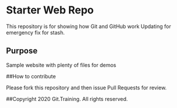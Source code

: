 # Starter Web Repo

This repository is for showing how Git and GitHub work
Updating for emergency fix for stash.

## Purpose

Sample website with plenty of files for demos

##How to contribute

Please fork this repository and then issue Pull Requests for review.

##Copyright
2020 Git.Training. All rights reserved.